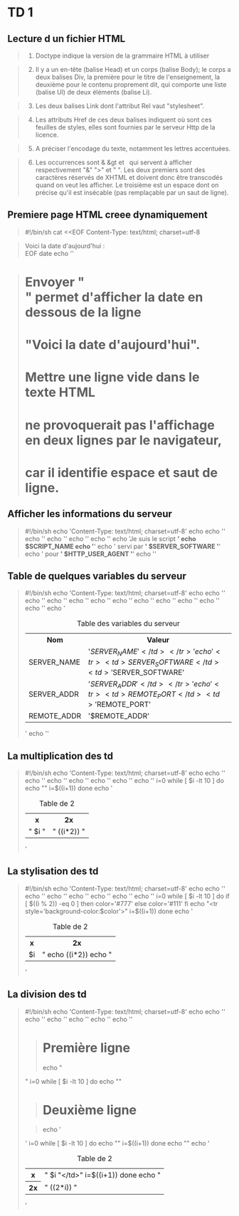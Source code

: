 TD 1
====

Lecture d un fichier HTML
-------------------------

> 1. Doctype indique la version de la grammaire HTML à utiliser

> 2. Il y a un en-tête (balise Head) et un corps (balise Body); 
>    le corps a deux balises Div, la première pour le titre de l'enseignement,
>    la deuxième pour le contenu proprement dit,
>    qui comporte une liste (balise Ul) de deux éléments (balise Li).

> 3. Les deux balises Link dont l'attribut Rel vaut "stylesheet".

> 4. Les attributs Href de ces deux balises indiquent où sont ces feuilles de styles,
>    elles sont fournies par le serveur Http de la licence.

> 5. A préciser l'encodage du texte, notamment les lettres accentuées.

> 6. Les occurrences sont &amp; &gt et &nbsp;
>    qui servent à afficher respectivement "&" ">" et " ". 
>    Les deux premiers sont des caractères réservés de XHTML
>    et doivent donc être transcodés quand on veut les afficher.
>    Le troisième est un espace dont on précise qu'il est insécable
>    (pas remplaçable par un saut de ligne).

Premiere page HTML creee dynamiquement
--------------------------------------

> #!/bin/sh
> cat <<EOF
> Content-Type: text/html; charset=utf-8

> <html><head>
> <meta http-equiv="Content-Type" content="text/html; charset=utf-8" />
> <title> Page HTML dynamique indiquant la date</title>
> </head>
> <body>
> Voici la date d'aujourd'hui :
> <br />
> EOF
> date
> echo '</body></html>'

> # Envoyer "<br />" permet d'afficher la date en dessous de la ligne
> # "Voici la date d'aujourd'hui".
> # Mettre une ligne vide dans le texte HTML 
> # ne provoquerait pas l'affichage en deux lignes par le navigateur,
> # car il identifie espace et saut de ligne.

Afficher les informations du serveur
------------------------------------

> #!/bin/sh 
> echo 'Content-Type: text/html; charset=utf-8'
> echo
> echo '<html><head>'
> echo '<title> Afficher les informations connues du serveur</title>'
> echo '<meta http-equiv="Content-Type" content="text/html; charset=utf-8" />'
> echo '</head>'
> echo '<body>'
> echo 'Je suis le script <strong>' 
> echo $SCRIPT_NAME 
> echo '</strong>'
> echo ' servi par <strong>' $SERVER_SOFTWARE '</strong>'
> echo ' pour <strong>' $HTTP_USER_AGENT '</strong>'
> echo '</body></html>'

Table de quelques variables du serveur
--------------------------------------

> #!/bin/sh 
> echo 'Content-Type: text/html; charset=utf-8'
> echo
> echo '<html><head>'
> echo '<meta http-equiv="Content-Type" content="text/html; charset=utf-8" />'
> echo '<title> Table des variables du serveur</title>'
> echo '</head>'
> echo '<body>'
> echo '<table summary="Table des principales variables du serveur">’ 
> echo '<caption> Table des variables du serveur</caption>'
> echo '<tr><th>Nom</th><th>Valeur</th></tr>'
> echo '<tr><td>SERVER_NAME</td><td>'$SERVER_NAME'</td></tr>'
> echo '<tr><td>SERVER_SOFTWARE</td><td>'$SERVER_SOFTWARE'</td></tr>'
> echo '<tr><td>SERVER_ADDR</td><td>'$SERVER_ADDR'</td></tr>'
> echo '<tr><td>REMOTE_PORT</td><td>'$REMOTE_PORT'</td></tr>'
> echo '<tr><td>REMOTE_ADDR</td><td>'$REMOTE_ADDR'</td></tr>'
> echo '</table>' 
> echo '</body></html>'

La multiplication des td
------------------------

> #!/bin/sh 
> echo 'Content-Type: text/html; charset=utf-8'
> echo
> echo '<html><head>'
> echo '<meta http-equiv="Content-Type" content="text/html; charset=utf-8" />'
> echo '<title>Tables de multiplication par 2</title>'
> echo '</head><body>' 
> echo '<table summary="Table de multiplication par 2 sur 2 colonnes">'
> echo '<caption>Table de 2</caption>'
> echo '<tr><th>x</th><th>2x</th></tr>'
> i=0
> while [ $i -lt 10 ]
> do
> echo "<tr><td>" $i "</td><td>" $(($i*2)) "</td></tr>" 
> i=$((i+1))
> done
> echo '</table></body></html>'

La stylisation des td
---------------------

> #!/bin/sh 
> echo 'Content-Type: text/html; charset=utf-8'
> echo
> echo '<html><head>'
> echo '<meta http-equiv="Content-Type" content="text/html; charset=utf-8" />'
> echo '<title>Tables de multiplication par 2</title>'
> echo '</head><body>' 
> echo '<table summary="Table de multiplication par 2 sur 2 colonnes">'
> echo '<caption>Table de 2</caption>'
> echo '<tr><th>x</th><th>2x</th></tr>'
> i=0
> while [ $i -lt 10 ]
> do
> if [ $((i % 2)) -eq 0 ]
> then
> color='#777'
> else
> color='#111'
> fi
> echo "<tr style='background-color:$color'><td>$i</td><td>" 
> echo $(($i*2))
> echo "</td></tr>" 
> i=$((i+1))
> done
> echo '</table></body></html>'

La division des td
------------------

> #!/bin/sh 
> echo 'Content-Type: text/html; charset=utf-8'
> echo
> echo '<html><head>'
> echo '<meta http-equiv="Content-Type" content="text/html; charset=utf-8" />'
> echo '<title>Tables de multiplication par 2 sur 10 lignes</title>'
> echo '</head><body>' 
> echo '<table summary="Table de 2 sur 10 colonnes">'
> echo '<caption>Table de 2</caption>'

> # Première ligne
> echo "<tr><th>x</th>"
> i=0
> while [ $i -lt 10 ]
> do
> echo "<td>" $i "</td>"
> i=$((i+1))
> done
> echo "</tr>"

> # Deuxième ligne

> echo '<tr><th>2x</th>'
> i=0
> while [ $i -lt 10 ]
> do
> echo "<td>" $((2*$i)) "</td>"
> i=$((i+1))
> done
> echo "</tr>"
> echo '</table></body></html>'
